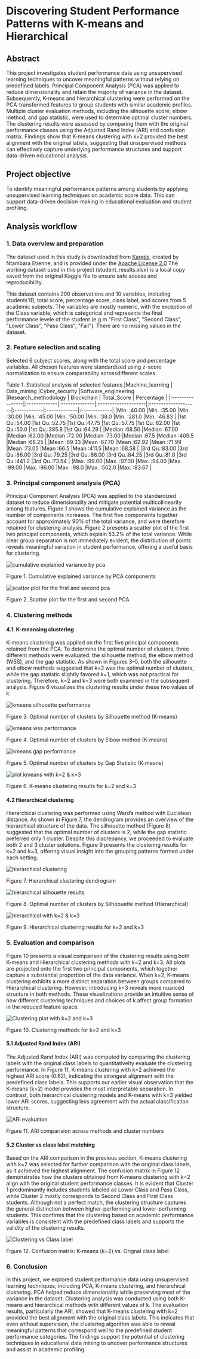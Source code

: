 # Discovering Student Performance Patterns with K-means and Hierarchical 
## Abstract
This project investigates student performance data using unsupervised learning techniques to uncover meaningful patterns without relying on predefined labels. Principal Component Analysis (PCA) was applied to reduce dimensionality and retain the majority of variance in the dataset. Subsequently, K-means and hierarchical clustering were performed on the PCA-transformed features to group students with similar academic profiles. Multiple cluster evaluation methods, including the silhouette score, elbow method, and gap statistic, were used to determine optimal cluster numbers. The clustering results were assessed by comparing them with the original performance classes using the Adjusted Rand Index (ARI) and confusion matrix. Findings show that K-means clustering with k=2 provided the best alignment with the original labels, suggesting that unsupervised methods can effectively capture underlying performance structures and support data-driven educational analysis.
## Project objective
To identify meaningful performance patterns among students by applying unsupervised learning techniques on academic score data. This can support data-driven decision-making in educational evaluation and student profiling.
## Analysis workflow
### 1. Data overview and preparation
The dataset used in this study is downloaded from [Kaggle](https://www.kaggle.com/datasets/ntambaraetienne/students-dataset-for-graduation-classes-at-rp/data), created by Ntambara Etienne, and is provided under the [Apache License 2.0](https://www.apache.org/licenses/LICENSE-2.0) The working dataset used in this project (student_results.xlsx) is a local copy saved from the original Kaggle file to ensure safe access and reproducibility.

This dataset contains 200 observations and 10 variables, including students'ID, total score, percentage score, class label, and scores from 5 academic subjects. The variables are mostly numeric, with the exception of the Class variable, which is categorical and represents the final performance levele of the student (e.g.m "First Class", "Second Class", "Lower Class", "Pass Class", "Fail"). There are no missing values in the dataset.
### 2. Feature selection and scaling
Selected 6 subject scores, along with the total score and percentage variables. All chosen features were standardized using z-score normalization to ensure comparability acrossdifferent scales.

Table 1. Statistical analysis of selected features
|Machine_learning | Data_mining  |Cyber_security |Software_engineering |Research_methodology |  Blockchain | Total_Score  |  Percentage  |
|:----------------|:-------------|:--------------|:--------------------|:--------------------|:------------|:-------------|:-------------|
|Min.   :40.00    |Min.   :35.00 |Min.   :30.00  |Min.   :45.00        |Min.   :50.00        |Min.   :38.0 |Min.   :281.0 |Min.   :46.83 |
|1st Qu.:54.00    |1st Qu.:52.75 |1st Qu.:47.75  |1st Qu.:57.75        |1st Qu.:62.00        |1st Qu.:50.0 |1st Qu.:385.8 |1st Qu.:64.29 |
|Median :68.50    |Median :67.00 |Median :62.00  |Median :72.00        |Median :73.00        |Median :67.5 |Median :409.5 |Median :68.25 |
|Mean   :69.33    |Mean   :67.70 |Mean   :62.92  |Mean   :71.99        |Mean   :73.05        |Mean   :66.5 |Mean   :411.5 |Mean   :68.58 |
|3rd Qu.:83.00    |3rd Qu.:86.00 |3rd Qu.:79.25  |3rd Qu.:86.00        |3rd Qu.:84.25        |3rd Qu.:81.0 |3rd Qu.:441.2 |3rd Qu.:73.54 |
|Max.   :99.00    |Max.   :97.00 |Max.   :94.00  |Max.   :99.00        |Max.   :96.00        |Max.   :98.0 |Max.   :502.0 |Max.   :83.67 |
### 3. Principal component analysis (PCA)
Principal Component Analysis (PCA) was applied to the standardized dataset to reduce dimensionality and mitigate potential multicollinearity among features. Figure 1 shows the cumulative explained variance as the number of components increases. The first five components together account for approximately 90% of the total variance, and were therefore retained for clustering analysis. Figure 2 presents a scatter plot of the first two principal components, which explain 53.2% of the total variance. While clear group separation is not immediately evident, the distribution of points reveals meaningful variation in student performance, offering a useful basis for clustering.

![cumulative explained variance by pca](figures/cumulative_explained_by_pca.png)

Figure 1. Cumulative explained variance by PCA components

![scattor plot for the first and second pca](figures/scatter_first_two_pc.png)

Figure 2. Scattor plot for the first and second PCA

### 4. Clustering methods
#### 4.1. K-meansing clustering
K-means clustering was applied on the first five principal components retained from the PCA. To determine the optimal number of clusters, three different methods were evaluated: the silhouette method, the elbow method (WSS), and the gap statistic. As shown in Figures 3–5, both the silhouette and elbow methods suggested that k=2 was the optimal number of clusters, while the gap statistic slightly favored k=1, which was not practical for clustering. Therefore, k=2 and k=3 were both examined in the subsequent analysis. Figure 6 visualizes the clustering results under these two values of k.

![kmeans silhuoette performance](figures/kmeans_silhouette.png)

Figure 3. Optimal number of clusters by Silhouette method (K-means)

![kmeans wss performance](figures/kmeans_wss.png)

Figure 4. Optimal number of clusters by Elbow method (K-means)

![kmeans gap performance](figures/kmeans_gap.png)

Figure 5. Optimal number of clusters by Gap Statistic (K-means)

![plot kmeans with k=2 & k=3](figures/plot_k2_k3.png)

Figure 6. K-means clustering results for k=2 and k=3

#### 4.2 Hierarchical clustering 
Hierarchical clustering was performed using Ward’s method with Euclidean distance. As shown in Figure 7, the dendrogram provides an overview of the hierarchical structure of the data. The silhouette method (Figure 8) suggested that the optimal number of clusters is 2, while the gap statistic preferred only 1 cluster. Despite this discrepancy, we proceeded to evaluate both 2 and 3 cluster solutions. Figure 9 presents the clustering results for k=2 and k=3, offering visual insight into the grouping patterns formed under each setting.

![hierarchical clustering](figures/hc.png)

Figure 7. Hierarchical clustering dendrogram

![hierarchical silhouette results](figures/hc_silhouette.png)

Figure 8. Optimal number of clusters by Silhoouette method (Hierarchical)

![hierarchical with k=2 & k=3](figures/hc_k2_k3.png)

Figure 9. Hierarchical clustering results for k=2 and k=3

### 5. Evaluation and comparison
Figure 10 presents a visual comparison of the clustering results using both K-means and Hierarchical clustering methods with k=2 and k=3. All plots are projected onto the first two principal components, which together capture a substantial proportion of the data variance. When k=2, K-means clustering exhibits a more distinct separation between groups compared to Hierarchical clustering. However, introducing k=3 reveals more nuanced structure in both methods. These visualizations provide an intuitive sense of how different clustering techniques and choices of k affect group formation in the reduced feature space.

![Clustering plot with k=2 and k=3](figures/k2_k3_clustering.png)

Figure 10. Clustering methods for k=2 and k=3

#### 5.1 Adjusted Rand Index (ARI)
The Adjusted Rand Index (ARI) was computed by comparing the clustering labels with the original class labels to quantitativelty evaluate the clustering performance. In Figure 11, K-means clustering with k=2 achieved the highest ARI score (0.62), indicating the strongest alignment with the predefined class labels. This supports our earlier visual observation that the K-means (k=2) model provides the most interpretable separation. In contrast, both hierarchical clustering models and K-means with k=3 yielded lower ARI scores, suggesting less agreement with the actual classification structure.

![ARI evaluation](figures/evaluation_ari.png)

Figure 11. ARI comparision across methods and cluster numbers

#### 5.2 Cluster vs class label matching
Based on the ARI comparison in the previous section, K-means clustering with k=2 was selected for further comparison with the original class labels, as it achieved the highest alignment. The confusion matrix in Figure 12 demonstrates how the clusters obtained from K-means clustering with k=2 align with the original student performance classes. It is evident that Cluster 1 predominantly includes students labeled as Lower Class and Pass Class, while Cluster 2 mostly corresponds to Second Class and First Class students. Although not a perfect match, the clustering structure captures the general distinction between higher-performing and lower-performing students. This confirms that the clustering based on academic performance variables is consistent with the predefined class labels and supports the validity of the clustering results.

![Clustering vs Class label](figures/confusion_matrix_kmeans2_class.png)

Figure 12. Confusion matrix: K-means (k=2) vs. Orignal class label

### 6. Conclusion
In this project, we explored student performance data using unsupervised learning techniques, including PCA, K-means clustering, and hierarchical clustering. PCA helped reduce dimensionality while preserving most of the variance in the dataset. Clustering analysis was conducted using both K-means and hierarchical methods with different values of k. The evaluation results, particularly the ARI, showed that K-means clustering with k=2 provided the best alignment with the original class labels. This indicates that even without supervision, the clustering algorithm was able to reveal meaningful patterns that correspond well to the predefined student performance categories. The findings support the potential of clustering techniques in educational data mining to uncover performance structures and assist in academic profiling.



